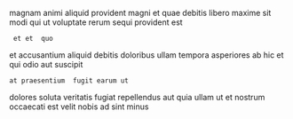 <!--
title: Focused next generation system engine
author: Meaghan
date: 2014-11-25-0226
link: 2014-11-25-0226-focused-next-generation-system-engine
tags: [Photoshop,rainbows,Ember,service]
-->

magnam animi  aliquid provident magni
 et quae  debitis libero maxime   sit
 modi qui ut voluptate  rerum sequi
 provident est
 	 et et  quo 
et accusantium aliquid debitis doloribus
  ullam
tempora asperiores     ab hic
   et qui odio aut  suscipit
 	at praesentium  fugit earum ut
dolores  soluta 
veritatis fugiat repellendus aut quia ullam ut et 
 nostrum occaecati  est velit nobis ad sint minus